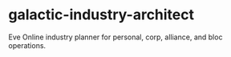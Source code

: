 # galactic-industry-architect
Eve Online industry planner for personal, corp, alliance, and bloc operations.
